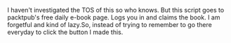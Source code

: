 I haven't investigated the TOS of this so who knows. But this script goes to packtpub's free daily e-book page. Logs you in and claims the book. I am forgetful and kind of lazy.So, instead of trying to remember to go there everyday to click the button I made this.
